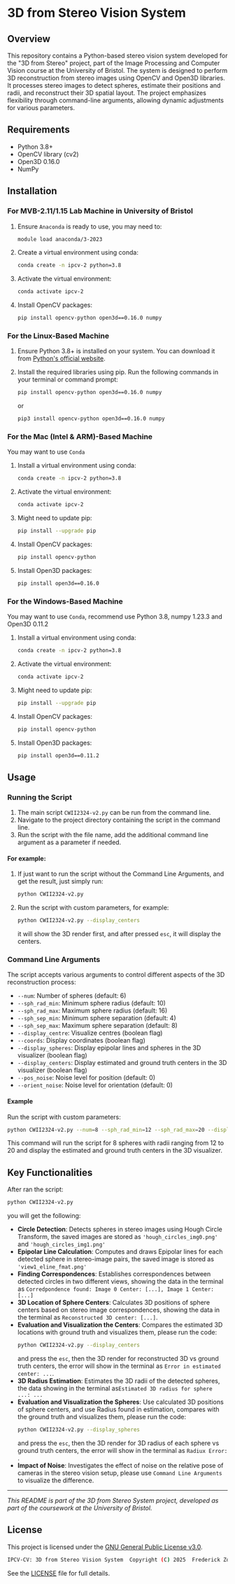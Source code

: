# 3D from Stereo Vision System

## Overview
This repository contains a Python-based stereo vision system developed for the "3D from Stereo" project, part of the Image Processing and Computer Vision course at the University of Bristol. The system is designed to perform 3D reconstruction from stereo images using OpenCV and Open3D libraries. It processes stereo images to detect spheres, estimate their positions and radii, and reconstruct their 3D spatial layout. The project emphasizes flexibility through command-line arguments, allowing dynamic adjustments for various parameters.

## Requirements
- Python 3.8+ 
- OpenCV library (cv2) 
- Open3D 0.16.0 
- NumPy 

## Installation
### For MVB-2.11/1.15 Lab Machine in University of Bristol
1. Ensure ```Anaconda``` is ready to use, you may need to:
   ```bash
   module load anaconda/3-2023
   ```
2. Create a virtual environment using conda:  
   ```bash
   conda create -n ipcv-2 python=3.8
   ```
3. Activate the virtual environment:  
   ```bash
   conda activate ipcv-2
   ```
4. Install OpenCV packages:  
   ```bash
   pip install opencv-python open3d==0.16.0 numpy
   ```

### For the Linux-Based Machine
1. Ensure Python 3.8+ is installed on your system. You can download it from [Python's official website](https://www.python.org/downloads/).

2. Install the required libraries using pip. Run the following commands in your terminal or command prompt:

    ```bash
    pip install opencv-python open3d==0.16.0 numpy
    ```
   or  
    ```bash
   pip3 install opencv-python open3d==0.16.0 numpy
    ```

### For the Mac (Intel & ARM)-Based Machine
You may want to use ```Conda```  
1. Install a virtual environment using conda:  
    ```bash 
   conda create -n ipcv-2 python=3.8
   ```  
2. Activate the virtual environment:  
    ```bash
    conda activate ipcv-2
   ```  
3. Might need to update pip:  
    ```bash
    pip install --upgrade pip
    ```  
4. Install OpenCV packages:  
    ```bash
    pip install opencv-python
    ```  
5. Install Open3D packages:  
    ```bash
    pip install open3d==0.16.0
    ```  
### For the Windows-Based Machine
You may want to use ```Conda```, recommend use Python 3.8, numpy 1.23.3 and Open3D 0.11.2  
1. Install a virtual environment using conda:  
    ```bash 
   conda create -n ipcv-2 python=3.8
   ```  
2. Activate the virtual environment:  
    ```bash
    conda activate ipcv-2
   ```  
3. Might need to update pip:  
    ```bash
    pip install --upgrade pip
    ```  
4. Install OpenCV packages:  
    ```bash
    pip install opencv-python
    ```  
5. Install Open3D packages:  
    ```bash
    pip install open3d==0.11.2
    ```  

## Usage

### Running the Script
1. The main script ```CWII2324-v2.py``` can be run from the command line.  
2. Navigate to the project directory containing the script in the command line.  
3. Run the script with the file name, add the additional command line argument as a parameter if needed. 

#### For example:   
1. If just want to run the script without the Command Line Arguments, and get the result, just simply run:  
    ```bash
    python CWII2324-v2.py
    ```
2. Run the script with custom parameters, for example:  
    ```bash
    python CWII2324-v2.py --display_centers
    ```  
   it will show the 3D render first, and after pressed ```esc```, it will display the centers.

### Command Line Arguments
The script accepts various arguments to control different aspects of the 3D reconstruction process:

- `--num`: Number of spheres (default: 6)
- `--sph_rad_min`: Minimum sphere radius (default: 10)
- `--sph_rad_max`: Maximum sphere radius (default: 16)
- `--sph_sep_min`: Minimum sphere separation (default: 4)
- `--sph_sep_max`: Maximum sphere separation (default: 8)
- `--display_centre`: Visualize centres (boolean flag)
- `--coords`: Display coordinates (boolean flag)
- `--display_spheres`: Display epipolar lines and spheres in the 3D visualizer (boolean flag)
- `--display_centers`: Display estimated and ground truth centers in the 3D visualizer (boolean flag)
- `--pos_noise`: Noise level for position (default: 0)
- `--orient_noise`: Noise level for orientation (default: 0)

#### Example
Run the script with custom parameters:

```bash
python CWII2324-v2.py --num=8 --sph_rad_min=12 --sph_rad_max=20 --display_centers
```

This command will run the script for 8 spheres with radii ranging from 12 to 20 and display the estimated and ground truth centers in the 3D visualizer.

## Key Functionalities
After ran the script:  
```bash
python CWII2324-v2.py
```  
you will get the following:  
- **Circle Detection**: Detects spheres in stereo images using Hough Circle Transform, the saved images are stored as `````'hough_circles_img0.png'````` and `````'hough_circles_img1.png'`````  
- **Epipolar Line Calculation**: Computes and draws Epipolar lines for each detected sphere in stereo-image pairs, the saved image is stored as `````'view1_eline_fmat.png'`````  
- **Finding Correspondences**: Establishes correspondences between detected circles in two different views, showing the data in the terminal as ```Corredpondence found: Image 0 Center: [...], Image 1 Center: [...]```  
- **3D Location of Sphere Centers**: Calculates 3D positions of sphere centers based on stereo image correspondences, showing the data in the terminal as ```Reconstructed 3D center: [...]```.  
- **Evaluation and Visualization the Centers**: Compares the estimated 3D locations with ground truth and visualizes them, please run the code:  
   ```bash
   python CWII2324-v2.py --display_centers
   ```  
  and press the ```esc```, then the 3D render for reconstructed 3D vs ground truth centers, the error will show in the terminal as ```Error in estimated center: ...```.  
- **3D Radius Estimation**: Estimates the 3D radii of the detected spheres, the data showing in the terminal as```Estimated 3D radius for sphere ...: ...```  
- **Evaluation and Visualization the Spheres**: Use calculated 3D positions of sphere centers, and use Radius found in estimation, compares with the ground truth and visualizes them, please run the code:  
   ```bash
  python CWII2324-v2.py --display_spheres
   ```  
  and press the ```esc```, then the 3D render for 3D radius of each sphere vs ground truth centers, the error will show in the terminal as ```Radiux Error: ```.  
- **Impact of Noise**: Investigates the effect of noise on the relative pose of cameras in the stereo vision setup, please use ```Command Line Arguments``` to visualize the difference.  

---
*This README is part of the 3D from Stereo System project, developed as part of the coursework at the University of Bristol.*

## License

This project is licensed under the [GNU General Public License v3.0](https://www.gnu.org/licenses/).

```bash
IPCV-CV: 3D from Stereo Vision System  Copyright (C) 2025  Frederick Zou
```

See the [LICENSE](./LICENSE) file for full details.
